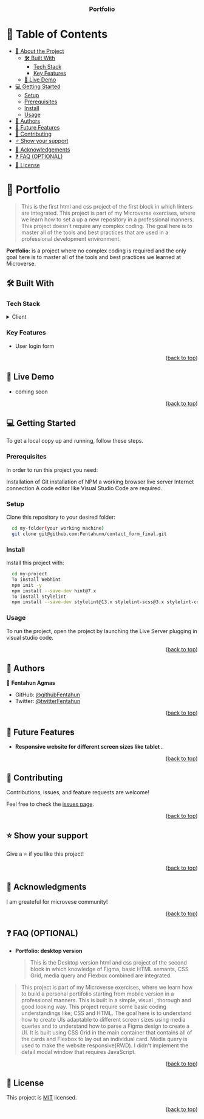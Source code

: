 <a name="readme-top"></a>

<div align="center">
  <!-- You are encouraged to replace this logo with your own! Otherwise you can also remove it. -->
    <h3><b>Portfolio </b></h3>

</div>

<!-- TABLE OF CONTENTS -->

# 📗 Table of Contents

- [📖 About the Project](#about-project)
  - [🛠 Built With](#built-with)
    - [Tech Stack](#tech-stack)
    - [Key Features](#key-features)
  - [🚀 Live Demo](#live-demo)
- [💻 Getting Started](#getting-started)
  - [Setup](#setup)
  - [Prerequisites](#prerequisites)
  - [Install](#install)
  - [Usage](#usage)
- [👥 Authors](#authors)
- [🔭 Future Features](#future-features)
- [🤝 Contributing](#contributing)
- [⭐️ Show your support](#support)
- [🙏 Acknowledgements](#acknowledgements)
- [❓ FAQ (OPTIONAL)](#faq)
- [📝 License](#license)

<!-- PROJECT DESCRIPTION -->

# 📖 Portfolio <a name="about-project"></a>

> This is the first html and css project of the first block in which linters are integrated.
> This project is part of my Microverse exercises, where we learn how to set a up a new repository in a professional manners.
> This project doesn't require any complex coding. The goal here is to master all of the tools and best practices that are used in a professional development environment.


**Portfolio:** is a project where no complex coding is required and the only goal here is to master all of the tools and best practices we learned at Microverse.

## 🛠 Built With <a name="built-with"></a>

### Tech Stack <a name="tech-stack"></a>

<details>
  <summary>Client</summary>
  <ul>
    <li><a href="https://html.com/">index.html</a></li>
    <li><a href="https://developer.mozilla.org/en-US/docs/Web/CSS">style.html</a></li>
  </ul>
</details>

<!-- Features -->

### Key Features <a name="key-features"></a>

- User login form

<p align="right">(<a href="#readme-top">back to top</a>)</p>

<!-- LIVE DEMO -->

## 🚀 Live Demo <a name="live-demo"></a>

- coming soon

<p align="right">(<a href="#readme-top">back to top</a>)</p>

<!-- GETTING STARTED -->

## 💻 Getting Started <a name="getting-started"></a>


To get a local copy up and running, follow these steps.

### Prerequisites

In order to run this project you need:

Installation of Git
installation of NPM
a working browser
live server
Internet connection 
A code editor like Visual Studio Code are required.

### Setup

Clone this repository to your desired folder:


```sh
  cd my-folder(your working machine)
  git clone git@github.com:Fentahunn/contact_form_final.git

```


### Install

Install this project with:


```sh
  cd my-project
  To install Webhint
  npm init -y
  npm install --save-dev hint@7.x
  To install Stylelint
  npm install --save-dev stylelint@13.x stylelint-scss@3.x stylelint-config-standard@21.x stylelint-csstree-validator@1.x

```

### Usage

To run the project, open the project by launching the Live Server plugging in visual studio code.



<p align="right">(<a href="#readme-top">back to top</a>)</p>

<!-- AUTHORS -->

## 👥 Authors <a name="authors"></a>

👤 **Fentahun Agmas**
- GitHub: [@githubFentahun](https://github.com/Fentahunn)
- Twitter: [@twitterFentahun](https://twitter.com/FentahunAgmas)

<p align="right">(<a href="#readme-top">back to top</a>)</p>


<!-- FUTURE FEATURES -->

## 🔭 Future Features <a name="future-features"></a>

- **Responsive website for different screen sizes like tablet .**

<p align="right">(<a href="#readme-top">back to top</a>)</p>

<!-- CONTRIBUTING -->

## 🤝 Contributing <a name="contributing"></a>

Contributions, issues, and feature requests are welcome!

Feel free to check the [issues page](https://github.com/Fentahunn/finish_mobile_version/issues).

<p align="right">(<a href="#readme-top">back to top</a>)</p>

<!-- SUPPORT -->

## ⭐️ Show your support <a name="support"></a>

Give a ⭐️ if you like this project!

<p align="right">(<a href="#readme-top">back to top</a>)</p>

<!-- ACKNOWLEDGEMENTS -->

## 🙏 Acknowledgments <a name="acknowledgements"></a>

I am greateful for microvese community!


<p align="right">(<a href="#readme-top">back to top</a>)</p>

<!-- FAQ (optional) -->

## ❓ FAQ (OPTIONAL) <a name="faq"></a>


- **Portfolio: desktop version**

  > This is the Desktop version html and css project of the second block in which knowledge of Figma, basic HTML semants, CSS Grid, media query and Flexbox combined are integrated.
> This project is part of my Microverse exercises, where we learn how to build a personal portifolio starting from mobile version in a professional manners.
> This is built in a simple, visual , thorough and good looking way.
> This project require some basic coding understandings like; CSS and HTML.
> The goal here is to understand how to create UIs adaptable to different screen sizes using media queries and to understand how to parse a Figma design to create a UI.
> It is built using CSS Grid in the main container that contains all of the cards and Flexbox to lay out an individual card.
> Media query is used to make the website responsive(RWD).
> I didn't implement the detail modal window that requires JavaScript. 


<p align="right">(<a href="#readme-top">back to top</a>)</p>

<!-- LICENSE -->

## 📝 License <a name="license"></a>

This project is [MIT](./LICENSE) licensed.

<p align="right">(<a href="#readme-top">back to top</a>)</p>